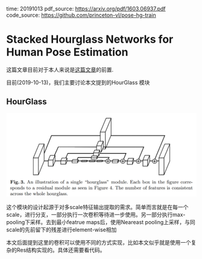 time: 20191013
pdf_source: https://arxiv.org/pdf/1603.06937.pdf
code_source: https://github.com/princeton-vl/pose-hg-train
# Stacked Hourglass Networks for Human Pose Estimation

这篇文章目前对于本人来说是[这篇文章](CornerNet_Detecting_Objects_as_Paired_Keypoints.md)的前置.

目前(2019-10-13)，我们主要讨论本文提到的HourGlass 模块

## HourGlass

![image](res/Hourglass.png)

这个模块的设计起源于对多scale特征输出提取的需求。简单而言就是在每一个scale，进行分支，一部分执行一次卷积等待进一步使用。另一部分执行max-pooling下采样。去到最小featrue maps后，使用Neareast pooling上采样，与同scale的先前留下的残差进行element-wise相加


本文后面提到这里的卷积可以使用不同的方式实现，比如本文似乎就是使用一个复杂的Res结构实现的。具体还需要看代码。